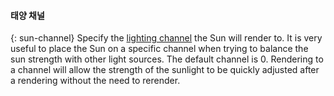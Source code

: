 
#### 태양 채널
{: sun-channel}
Specify the [lighting channel](lights-tab.html#channel) the Sun will render to. It is very useful to place the Sun on a specific channel when trying to balance the sun strength with other light sources. The default channel is 0. Rendering to a channel will allow the strength of the sunlight to be quickly adjusted after a rendering without the need to rerender.
